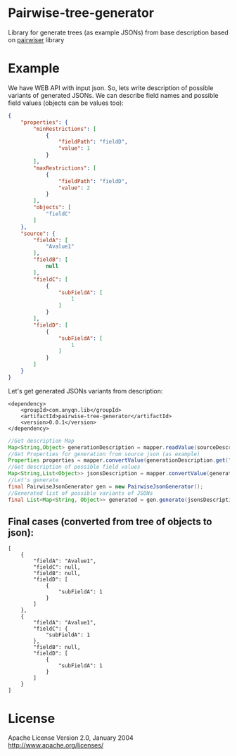 # Pairwise-tree-generator

Library for generate trees (as example JSONs) from base description based on [pairwiser](https://github.com/3DRaven/pairwiser) library

# Example

We have WEB API with input json. So, lets write description of possible variants of generated JSONs.
We can describe field names and possible field values (objects can be values too):

```json
{
    "properties": {
        "minRestrictions": [
            {
                "fieldPath": "fieldD",
                "value": 1
            }
        ],
        "maxRestrictions": [
            {
                "fieldPath": "fieldD",
                "value": 2
            }
        ],
        "objects": [
            "fieldC"
        ]
    },
    "source": {
        "fieldA": [
            "Avalue1"
        ],
        "fieldB": [
            null
        ],
        "fieldC": [
            {
                "subFieldA": [
                    1
                ]
            }
        ],
        "fieldD": [
            {
                "subFieldA": [
                    1
                ]
            }
        ]
    }
}
```

Let's get generated JSONs variants from description:

```
<dependency>
    <groupId>com.anyqn.lib</groupId>
    <artifactId>pairwise-tree-generator</artifactId>
    <version>0.0.1</version>
</dependency>
```

```java
//Get description Map
Map<String,Object> generationDescription = mapper.readValue(sourceDescriptionJson,new TypeReference<Map<String,Object>>() {});
//Get Properties for generation from source json (as example)
Properties properties = mapper.convertValue(generationDescription.get("properties"),Properties.class);
//Get description of possible field values
Map<String,List<Object>> jsonsDescription = mapper.convertValue(generationDescription.get("source"),new TypeReference<Map<String,List<Object>>>() {});
//Let's generate
final PairwiseJsonGenerator gen = new PairwiseJsonGenerator();
//Generated list of possible variants of JSONs
final List<Map<String, Object>> generated = gen.generate(jsonsDescription, properties);
```

## Final cases (converted from tree of objects to json):

```
[
    {
        "fieldA": "Avalue1",
        "fieldC": null,
        "fieldB": null,
        "fieldD": [
            {
                "subFieldA": 1
            }
        ]
    },
    {
        "fieldA": "Avalue1",
        "fieldC": {
            "subFieldA": 1
        },
        "fieldB": null,
        "fieldD": [
            {
                "subFieldA": 1
            }
        ]
    }
]
```
# License

Apache License
Version 2.0, January 2004
http://www.apache.org/licenses/

